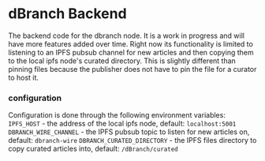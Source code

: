 # dBranch Backend

The backend code for the dbranch node. It is a work in progress and will have more features added over time. Right now its functionality is limited to listening to an IPFS pubsub channel for new articles and then copying them to the local ipfs node's curated directory. This is slightly different than pinning files because the publisher does not have to pin the file for a curator to host it.

### configuration
Configuration is done through the following environment variables:
`IPFS_HOST` - the address of the local ipfs node, default: `localhost:5001`
`DBRANCH_WIRE_CHANNEL` - the IPFS pubsub topic to listen for new articles on, default: `dbranch-wire`
`DBRANCH_CURATED_DIRECTORY` - the IPFS files directory to copy curated articles into, default: `/dBranch/curated`